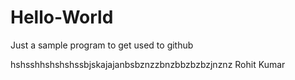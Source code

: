 # Hello-World
Just a sample program to get used to github

hshsshhshshshssbjskajajanbsbznzzbnzbbzbzbzjnznz
Rohit Kumar
